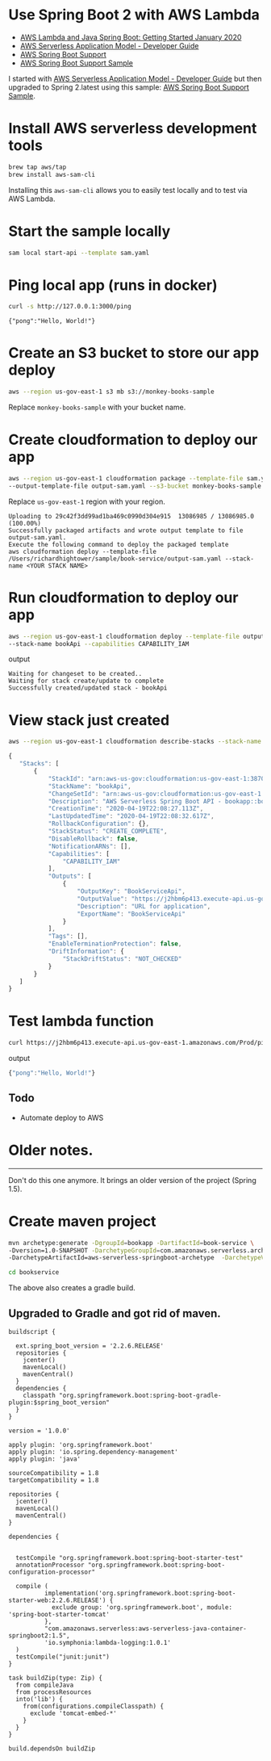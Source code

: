 # Use Spring Boot 2 with AWS Lambda

* [AWS Lambda and Java Spring Boot: Getting Started January 2020](https://epsagon.com/blog/aws-lambda-and-java-spring-boot-getting-started/)
* [AWS Serverless Application Model - Developer Guide](https://docs.aws.amazon.com/serverless-application-model/latest/developerguide/serverless-sam-cli-install-mac.html)
* [AWS Spring Boot Support](https://github.com/awslabs/aws-serverless-java-container/wiki/Quick-start---Spring-Boot2)
* [AWS Spring Boot Support Sample](https://github.com/awslabs/aws-serverless-java-container/tree/master/samples/springboot2/pet-store)

I started with [AWS Serverless Application Model - Developer Guide](https://docs.aws.amazon.com/serverless-application-model/latest/developerguide/serverless-sam-cli-install-mac.html)
but then upgraded to Spring 2.latest using this sample: [AWS Spring Boot Support Sample](https://github.com/awslabs/aws-serverless-java-container/tree/master/samples/springboot2/pet-store).

# Install AWS serverless development tools
```sh
brew tap aws/tap
brew install aws-sam-cli
```
Installing this `aws-sam-cli` allows you to easily test locally and to test via AWS Lambda.

# Start the sample locally
```sh
sam local start-api --template sam.yaml
```

# Ping local app (runs in docker)
```sh
curl -s http://127.0.0.1:3000/ping   
```

```                                                          
{"pong":"Hello, World!"}
```

# Create an S3 bucket to store our app deploy

```sh
aws --region us-gov-east-1 s3 mb s3://monkey-books-sample
```

Replace `monkey-books-sample` with your bucket name. 

# Create cloudformation to deploy our app

```sh
aws --region us-gov-east-1 cloudformation package --template-file sam.yaml \
--output-template-file output-sam.yaml --s3-bucket monkey-books-sample
```

Replace `us-gov-east-1` region with your region. 

```
Uploading to 29c42f3dd99ad1ba469c0990d304e915  13086985 / 13086985.0  (100.00%)
Successfully packaged artifacts and wrote output template to file output-sam.yaml.
Execute the following command to deploy the packaged template
aws cloudformation deploy --template-file /Users/richardhightower/sample/book-service/output-sam.yaml --stack-name <YOUR STACK NAME>
```

# Run cloudformation to deploy our app

```sh
aws --region us-gov-east-1 cloudformation deploy --template-file output-sam.yaml \
--stack-name bookApi --capabilities CAPABILITY_IAM

```

output

```
Waiting for changeset to be created..
Waiting for stack create/update to complete
Successfully created/updated stack - bookApi
```

# View stack just created

```sh
aws --region us-gov-east-1 cloudformation describe-stacks --stack-name bookApi            
```

```javascript
{
   "Stacks": [
       {
           "StackId": "arn:aws-us-gov:cloudformation:us-gov-east-1:387017700358:stack/bookApi/4b6f3b20-828a-11ea-bb32-0ab67c0dfb1e",
           "StackName": "bookApi",
           "ChangeSetId": "arn:aws-us-gov:cloudformation:us-gov-east-1:387017700358:changeSet/awscli-cloudformation-package-deploy-1587334106/e41fcd74-0405-43da-96a1-40249f8965e8",
           "Description": "AWS Serverless Spring Boot API - bookapp::book-service",
           "CreationTime": "2020-04-19T22:08:27.113Z",
           "LastUpdatedTime": "2020-04-19T22:08:32.617Z",
           "RollbackConfiguration": {},
           "StackStatus": "CREATE_COMPLETE",
           "DisableRollback": false,
           "NotificationARNs": [],
           "Capabilities": [
               "CAPABILITY_IAM"
           ],
           "Outputs": [
               {
                   "OutputKey": "BookServiceApi",
                   "OutputValue": "https://j2hbm6p413.execute-api.us-gov-east-1.amazonaws.com/Prod/ping",
                   "Description": "URL for application",
                   "ExportName": "BookServiceApi"
               }
           ],
           "Tags": [],
           "EnableTerminationProtection": false,
           "DriftInformation": {
               "StackDriftStatus": "NOT_CHECKED"
           }
       }
   ]
}
```

# Test lambda function 

```sh
curl https://j2hbm6p413.execute-api.us-gov-east-1.amazonaws.com/Prod/ping
```

output

```javascript
{"pong":"Hello, World!"}
```


## Todo 

* Automate deploy to AWS 

              
# Older notes. 
____


Don't do this one anymore. It brings an older version of the project (Spring 1.5). 

# Create maven project
```sh
mvn archetype:generate -DgroupId=bookapp -DartifactId=book-service \
-Dversion=1.0-SNAPSHOT -DarchetypeGroupId=com.amazonaws.serverless.archetypes \
-DarchetypeArtifactId=aws-serverless-springboot-archetype  -DarchetypeVersion=1.4

cd bookservice
```

The above also creates a gradle build.


## Upgraded to Gradle and got rid of maven.

```
buildscript {

  ext.spring_boot_version = '2.2.6.RELEASE'
  repositories {
    jcenter()
    mavenLocal()
    mavenCentral()
  }
  dependencies {
    classpath "org.springframework.boot:spring-boot-gradle-plugin:$spring_boot_version"
  }
}

version = '1.0.0'

apply plugin: 'org.springframework.boot'
apply plugin: 'io.spring.dependency-management'
apply plugin: 'java'

sourceCompatibility = 1.8
targetCompatibility = 1.8

repositories {
  jcenter()
  mavenLocal()
  mavenCentral()
}

dependencies {


  testCompile "org.springframework.boot:spring-boot-starter-test"
  annotationProcessor "org.springframework.boot:spring-boot-configuration-processor"

  compile (
          implementation('org.springframework.boot:spring-boot-starter-web:2.2.6.RELEASE') {
            exclude group: 'org.springframework.boot', module: 'spring-boot-starter-tomcat'
          },
          "com.amazonaws.serverless:aws-serverless-java-container-springboot2:1.5",
          'io.symphonia:lambda-logging:1.0.1'
  )
  testCompile("junit:junit")
}

task buildZip(type: Zip) {
  from compileJava
  from processResources
  into('lib') {
    from(configurations.compileClasspath) {
      exclude 'tomcat-embed-*'
    }
  }
}

build.dependsOn buildZip



```